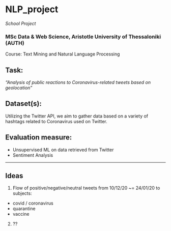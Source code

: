 # NLP_project
*School Project*

### MSc Data & Web Science, Aristotle University of Thessaloniki (AUTH)

Course: Text Mining and Natural Language Processing

## Task:
*“Analysis of public reactions to Coronavirus-related tweets based on geolocation”*

## Dataset(s):
Utilizing the Twitter API, we aim to gather data based on a variety of hashtags related to Coronavirus used on Twitter.

## Evaluation measure:
- Unsupervised ML on data retrieved from Twitter
- Sentiment Analysis

----------------------------------------------------

## Ideas
1. Flow of positive/negative/neutral tweets from 10/12/20 ~= 24/01/20 to subjects:
- covid / coronavirus
- quarantine
- vaccine
2. ??
